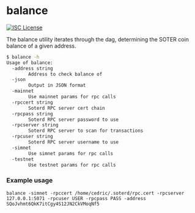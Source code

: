 balance
===

[![ISC License](http://img.shields.io/badge/license-ISC-blue.svg)](http://copyfree.org)

The balance utility iterates through the dag, determining the SOTER coin balance of a given address.
```bash
$ balance -h
Usage of balance:
  -address string
    	Address to check balance of
  -json
    	Output in JSON format
  -mainnet
    	Use mainnet params for rpc calls
  -rpccert string
    	Soterd RPC server cert chain
  -rpcpass string
    	Soterd RPC server password to use
  -rpcserver string
    	Soterd RPC server to scan for transactions
  -rpcuser string
    	Soterd RPC server username to use
  -simnet
    	Use simnet params for rpc calls
  -testnet
    	Use testnet params for rpc calls
```

### Example usage
```
balance -simnet -rpccert /home/cedric/.soterd/rpc.cert -rpcserver 127.0.0.1:5071 -rpcuser USER -rpcpass PASS -address SQoJvhmt6QkK7itCgy4S12JN2CkVMoqNf5
```